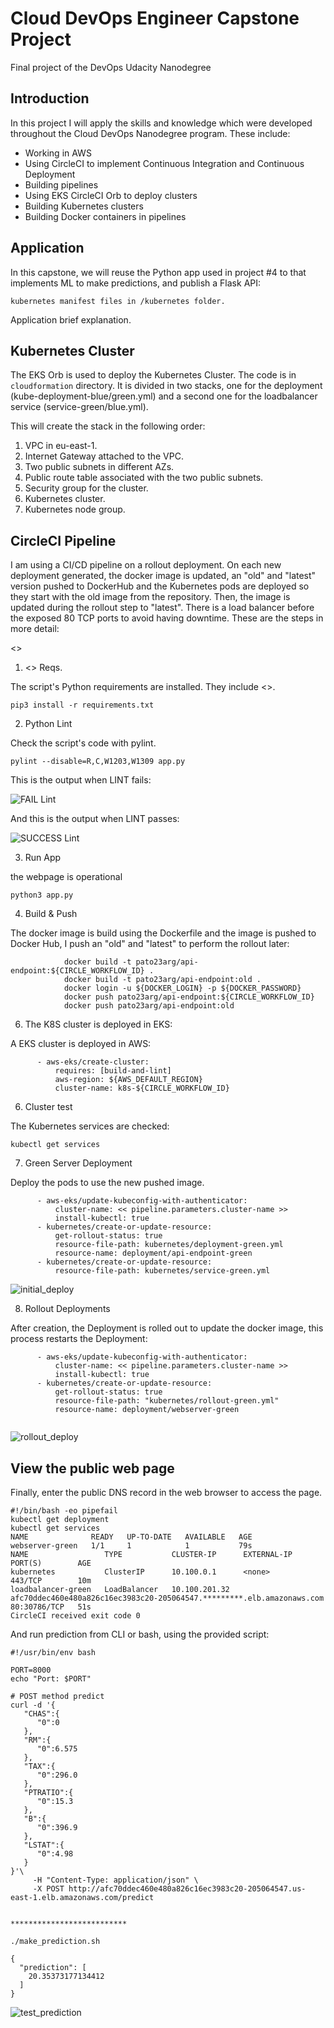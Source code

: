 # Cloud DevOps Engineer Capstone Project

 Final project of the DevOps Udacity Nanodegree

## Introduction

In this project I will apply the skills and knowledge which were developed throughout the Cloud DevOps Nanodegree program. These include:

- Working in AWS
- Using CircleCI to implement Continuous Integration and Continuous Deployment
- Building pipelines
- Using EKS CircleCI Orb to deploy clusters
- Building Kubernetes clusters
- Building Docker containers in pipelines

## Application

In this capstone, we will reuse the Python app used in project #4 to that implements ML to make predictions, and publish a Flask API:

```
kubernetes manifest files in /kubernetes folder. 
```

Application brief explanation.

## Kubernetes Cluster

The EKS Orb is used to deploy the Kubernetes Cluster. The code is in `cloudformation` directory. It is divided in two stacks, one for the deployment (kube-deployment-blue/green.yml) and a second one for the loadbalancer service (service-green/blue.yml).

This will create the stack in the following order:

1. VPC in eu-east-1.
2. Internet Gateway attached to the VPC.
3. Two public subnets in different AZs.
4. Public route table associated with the two public subnets.
5. Security group for the cluster.
6. Kubernetes cluster.
7. Kubernetes node group.


## CircleCI Pipeline

I am using a CI/CD pipeline on a rollout deployment. On each new deployment generated, the docker image is updated, an "old" and "latest" version pushed to DockerHub and the Kubernetes pods are deployed so they start with the old image from the repository. Then, the image is updated during the rollout step to "latest". There is a load balancer before the exposed 80 TCP ports to avoid having downtime. These are the steps in more detail:

<<pic here>>

1. <<app>> Reqs.

The script's Python requirements are installed. They include <<reqs>>.

```
pip3 install -r requirements.txt
```

2. Python Lint

Check the script's code with pylint. 

```
pylint --disable=R,C,W1203,W1309 app.py
```

This is the output when LINT fails:

![FAIL Lint](./screenshoots/LINT_fail.JPG)

And this is the output when LINT passes:

![SUCCESS Lint](./screenshoots/LINT_success.JPG)
  
3. Run App

the webpage is operational

```
python3 app.py
```

4. Build & Push

The docker image is build using the Dockerfile and the image is pushed to Docker Hub, I push an "old" and "latest" to perform the rollout later:

```
            docker build -t pato23arg/api-endpoint:${CIRCLE_WORKFLOW_ID} .
            docker build -t pato23arg/api-endpoint:old .
            docker login -u ${DOCKER_LOGIN} -p ${DOCKER_PASSWORD}
            docker push pato23arg/api-endpoint:${CIRCLE_WORKFLOW_ID}
            docker push pato23arg/api-endpoint:old
```

6. The K8S cluster is deployed in EKS:

A EKS cluster is deployed in AWS:

```
      - aws-eks/create-cluster:
          requires: [build-and-lint]
          aws-region: ${AWS_DEFAULT_REGION}
          cluster-name: k8s-${CIRCLE_WORKFLOW_ID}
```

6. Cluster test

The Kubernetes services are checked:

```
kubectl get services
```

7. Green Server Deployment

Deploy the pods to use the new pushed image.

```
      - aws-eks/update-kubeconfig-with-authenticator:
          cluster-name: << pipeline.parameters.cluster-name >>
          install-kubectl: true
      - kubernetes/create-or-update-resource:
          get-rollout-status: true
          resource-file-path: kubernetes/deployment-green.yml
          resource-name: deployment/api-endpoint-green
      - kubernetes/create-or-update-resource:
          resource-file-path: kubernetes/service-green.yml
```


![initial_deploy](./screenshoots/before_rollout.JPG)


8. Rollout Deployments

After creation, the Deployment is rolled out to update the docker image, this process restarts the Deployment:

```
      - aws-eks/update-kubeconfig-with-authenticator:
          cluster-name: << pipeline.parameters.cluster-name >>
          install-kubectl: true
      - kubernetes/create-or-update-resource:
          get-rollout-status: true
          resource-file-path: "kubernetes/rollout-green.yml"
          resource-name: deployment/webserver-green
          
```
![rollout_deploy](./screenshoots/after_rollout.JPG)

## View the public web page

Finally, enter the public DNS record in the web browser to access the page.

```
#!/bin/bash -eo pipefail
kubectl get deployment
kubectl get services
NAME              READY   UP-TO-DATE   AVAILABLE   AGE
webserver-green   1/1     1            1           79s
NAME                 TYPE           CLUSTER-IP      EXTERNAL-IP                                                              PORT(S)        AGE
kubernetes           ClusterIP      10.100.0.1      <none>                                                                   443/TCP        10m
loadbalancer-green   LoadBalancer   10.100.201.32   afc70ddec460e480a826c16ec3983c20-205064547.*********.elb.amazonaws.com   80:30786/TCP   51s
CircleCI received exit code 0
```

And run prediction from CLI or bash, using the provided script:

```
#!/usr/bin/env bash

PORT=8000
echo "Port: $PORT"

# POST method predict
curl -d '{
   "CHAS":{
      "0":0
   },
   "RM":{
      "0":6.575
   },
   "TAX":{
      "0":296.0
   },
   "PTRATIO":{
      "0":15.3
   },
   "B":{
      "0":396.9
   },
   "LSTAT":{
      "0":4.98
   }
}'\
     -H "Content-Type: application/json" \
     -X POST http://afc70ddec460e480a826c16ec3983c20-205064547.us-east-1.elb.amazonaws.com/predict


**************************

./make_prediction.sh

{
  "prediction": [
    20.35373177134412
  ]
}

```
![test_prediction](./screenshoots/prediction_test.JPG)
